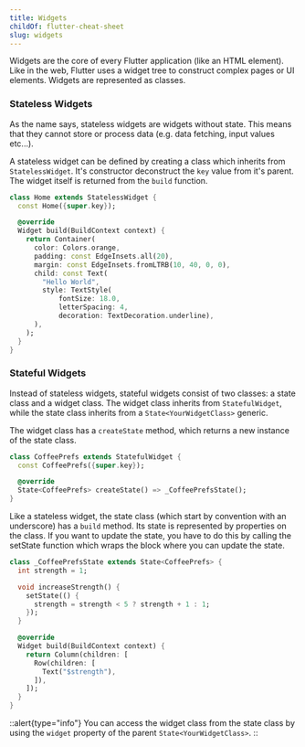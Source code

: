 ```yaml
---
title: Widgets
childOf: flutter-cheat-sheet
slug: widgets
---
```


Widgets are the core of every Flutter application (like an HTML element). Like in the web, Flutter uses a widget tree to construct complex pages or UI elements. Widgets are represented as classes.

### Stateless Widgets

As the name says, stateless widgets are widgets without state. This means that they cannot store or process data (e.g. data fetching, input values etc...).

A stateless widget can be defined by creating a class which inherits from `StatelessWidget`. It's constructor deconstruct the `key` value from it's parent. The widget itself is returned from the `build` function.

```dart
class Home extends StatelessWidget {
  const Home({super.key});

  @override
  Widget build(BuildContext context) {
    return Container(
      color: Colors.orange,
      padding: const EdgeInsets.all(20),
      margin: const EdgeInsets.fromLTRB(10, 40, 0, 0),
      child: const Text(
        "Hello World",
        style: TextStyle(
            fontSize: 18.0,
            letterSpacing: 4,
            decoration: TextDecoration.underline),
      ),
    );
  }
}
```

### Stateful Widgets

Instead of stateless widgets, stateful widgets consist of two classes: a state class and a widget class. The widget class inherits from `StatefulWidget`, while the state class inherits from a `State<YourWidgetClass>` generic.

The widget class has a `createState` method, which returns a new instance of the state class.

```dart
class CoffeePrefs extends StatefulWidget {
  const CoffeePrefs({super.key});

  @override
  State<CoffeePrefs> createState() => _CoffeePrefsState();
}
```

Like a stateless widget, the state class (which start by convention with an underscore) has a `build` method. Its state is represented by properties on the class. If you want to update the state, you have to do this by calling the setState function which wraps the block where you can update the state.

```dart
class _CoffeePrefsState extends State<CoffeePrefs> {
  int strength = 1;

  void increaseStrength() {
    setState(() {
      strength = strength < 5 ? strength + 1 : 1;
    });
  }

  @override
  Widget build(BuildContext context) {
    return Column(children: [
      Row(children: [
        Text("$strength"),
      ]),
    ]);
  }
}
```

::alert{type="info"}
You can access the widget class from the state class by using the `widget` property of the parent `State<YourWidgetClass>`.
::
